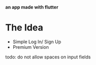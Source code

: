 # 

**an app made with flutter**

# The Idea

* Simple Log In/ Sign Up
* Premium Version

todo: do not allow spaces on input fields
